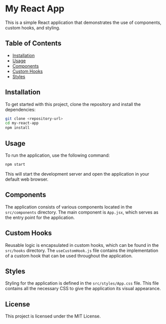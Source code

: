 # My React App

This is a simple React application that demonstrates the use of components, custom hooks, and styling.

## Table of Contents

- [Installation](#installation)
- [Usage](#usage)
- [Components](#components)
- [Custom Hooks](#custom-hooks)
- [Styles](#styles)

## Installation

To get started with this project, clone the repository and install the dependencies:

```bash
git clone <repository-url>
cd my-react-app
npm install
```

## Usage

To run the application, use the following command:

```bash
npm start
```

This will start the development server and open the application in your default web browser.

## Components

The application consists of various components located in the `src/components` directory. The main component is `App.jsx`, which serves as the entry point for the application.

## Custom Hooks

Reusable logic is encapsulated in custom hooks, which can be found in the `src/hooks` directory. The `useCustomHook.js` file contains the implementation of a custom hook that can be used throughout the application.

## Styles

Styling for the application is defined in the `src/styles/App.css` file. This file contains all the necessary CSS to give the application its visual appearance.

## License

This project is licensed under the MIT License.